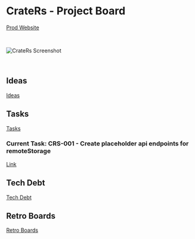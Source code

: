 # CrateRs - Project Board

[Prod Website]()

<br>

![CrateRs Screenshot](assets/images/project.png)

<br>

## Ideas

[Ideas](./IDEAS.md)

## Tasks

[Tasks](./TASKS.md)

### Current Task: CRS-001 - Create placeholder api endpoints for remoteStorage

[Link](./TASKS.md#crs-001---create-placeholder-api-endpoints-for-remotestorage)

## Tech Debt

[Tech Debt](./TECH-DEBT.md)


## Retro Boards

[Retro Boards](./RETROS.md)